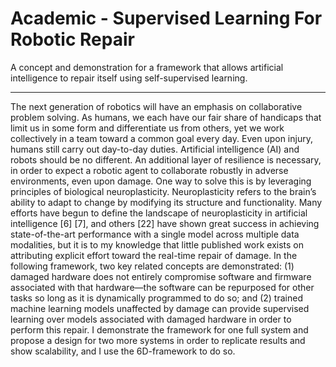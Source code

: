 # Academic - Supervised Learning For Robotic Repair
A concept and demonstration for a framework that allows artificial intelligence to repair itself using self-supervised learning.
______
The next generation of robotics will have an emphasis on collaborative problem solving. As humans, we each have our fair share of handicaps that limit us in some form and differentiate us from others, yet we work collectively in a team toward a common goal every day. Even upon injury, humans still carry out day-to-day duties. Artificial intelligence (AI) and robots should be no different. An additional layer of resilience is necessary, in order to expect a robotic agent to collaborate robustly in adverse environments, even upon damage. One way to solve this is by leveraging principles of biological neuroplasticity. Neuroplasticity refers to the brain’s ability to adapt to change by modifying its structure and functionality. Many efforts have begun to define the landscape of neuroplasticity in artificial intelligence [6] [7], and others [22] have shown great success in achieving state-of-the-art performance with a single model across multiple data modalities, but it is to my knowledge that little published work exists on attributing explicit effort toward the real-time repair of damage. In the following framework, two key related concepts are demonstrated: (1) damaged hardware does not entirely compromise software and firmware associated with that hardware—the software can be repurposed for other tasks so long as it is dynamically programmed to do so; and (2) trained machine learning models unaffected by damage can provide supervised learning over models associated with damaged hardware in order to perform this repair. I demonstrate the framework for one full system and propose a design for two more systems in order to replicate results and show scalability, and I use the 6D-framework to do so.
